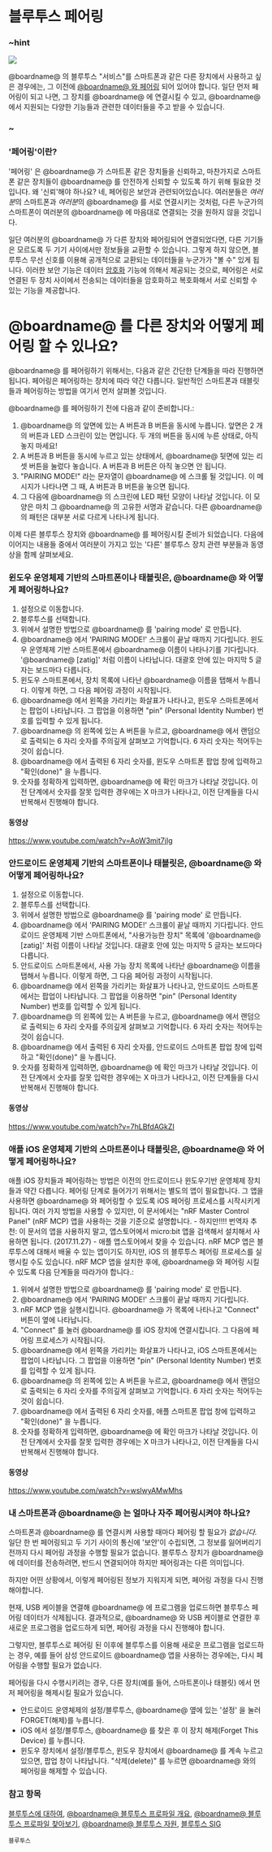 # 블루투스 페어링

### ~hint

![](/static/bluetooth/Bluetooth_SIG.png)

@boardname@ 의 블루투스 "서비스"를 스마트폰과 같은 다른 장치에서 사용하고 싶은 경우에는, 그 이전에 [@boardname@ 와 페어링](/reference/bluetooth/bluetooth-pairing) 되어 있어야 합니다. 일단 먼저 페어링이 되고 나면, 그 장치를 @boardname@ 에 연결시킬 수 있고, @boardname@ 에서 지원되는 다양한 기능들과 관련한 데이터들을 주고 받을 수 있습니다.

### ~

### '페어링'이란?

'페어링' 은 @boardname@ 가 스마트폰 같은 장치들을 신뢰하고, 마찬가지로 스마트폰 같은 장치들이 @boardname@ 를 안전하게 신뢰할 수 있도록 하기 위해 필요한 것입니다. 왜 '신뢰'해야 하나요? 네, 페어링은 보안과 관련되어있습니다. 여러분들은 *여러분*의 스마트폰과 *여러분*의 @boardname@ 를 서로 연결시키는 것처럼, 다른 누군가의 스마트폰이 여러분의 @boardname@ 에 마음대로 연결되는 것을 원하지 않을 것입니다.

일단 여러분의 @boardname@ 가 다른 장치와 페어링되어 연결되었다면, 다른 기기들은 모르도록 두 기기 사이에서만 정보들을 교환할 수 있습니다. 그렇게 하지 않으면, 블루투스 무선 신호를 이용해 공개적으로 교환되는 데이터들을 누군가가 "볼 수" 있게 됩니다. 이러한 보안 기능은 데이터 [암호화](https://en.wikipedia.org/wiki/Encryption) 기능에 의해서 제공되는 것으로, 페어링은 서로 연결된 두 장치 사이에서 전송되는 데이터들을 암호화하고 복호화해서 서로 신뢰할 수 있는 기능을 제공합니다.

# @boardname@ 를 다른 장치와 어떻게 페어링 할 수 있나요?

@boardname@ 를 페어링하기 위해서는, 다음과 같은 간단한 단계들을 따라 진행하면 됩니다. 페어링은 페어링하는 장치에 따라 약간 다릅니다. 일반적인 스마트폰과 태블릿들과 페어링하는 방법을 여기서 먼저 살펴볼 것입니다.

@boardname@ 를 페어링하기 전에 다음과 같이 준비합니다.:

1. @boardname@ 의 앞면에 있는 A 버튼과 B 버튼을 동시에 누릅니다. 앞면은 2 개의 버튼과 LED 스크린이 있는 면입니다. 두 개의 버튼을 동시에 누른 상태로, 아직 놓지 마세요!
2. A 버튼과 B 버튼을 동시에 누르고 있는 상태에서, @boardname@ 뒷면에 있는 리셋 버튼을 눌렀다 놓습니다. A 버튼과 B 버튼은 아직 놓으면 안 됩니다.
3. "PAIRING MODE!" 라는 문자열이 @boardname@ 에 스크롤 될 것입니다. 이 메시지가 나타나면 그 때, A 버튼과 B 버튼을 놓으면 됩니다.
4. 그 다음에 @boardname@ 의 스크린에 LED 패턴 모양이 나타날 것입니다. 이 모양은 마치 그 @boardname@ 의 고유한 서명과 같습니다. 다른 @boardname@ 의 패턴은 대부분 서로 다르게 나타나게 됩니다.

이제 다른 블루투스 장치와 @boardname@ 를 페어링시킬 준비가 되었습니다. 다음에 이어지는 내용들 중에서 여러분이 가지고 있는 '다른' 블루투스 장치 관련 부분들과 동영상을 함께 살펴보세요.

### 윈도우 운영체제 기반의 스마트폰이나 태블릿은, @boardname@ 와 어떻게 페어링하나요?

1. 설정으로 이동합니다.
2. 블루투스를 선택합니다.
3. 위에서 설명한 방법으로 @boardname@ 를 'pairing mode' 로 만듭니다.
4. @boardname@ 에서 'PAIRING MODE!' 스크롤이 끝날 때까지 기다립니다. 윈도우 운영체제 기반 스마트폰에서 @boardname@ 이름이 나타나기를 기다립니다. '@boardname@ [zatig]' 처럼 이름이 나타납니다. 대괄호 안에 있는 마지막 5 글자는 보드마다 다릅니다.
5. 윈도우 스마트폰에서, 장치 목록에 나타난 @boardname@ 이름을 탭해서 누릅니다. 이렇게 하면, 그 다음 페어링 과정이 시작됩니다.
6. @boardname@ 에서 왼쪽을 가리키는 화살표가 나타나고, 윈도우 스마트폰에서는 팝업이 나타납니다. 그 팝업을 이용하면 "pin" (Personal Identity Number) 번호를 입력할 수 있게 됩니다.
7. @boardname@ 의 왼쪽에 있는 A 버튼을 누르고, @boardname@ 에서 랜덤으로 출력되는 6 자리 숫자를 주의깊게 살펴보고 기억합니다. 6 자리 숫자는 적어두는 것이 쉽습니다.
8. @boardname@ 에서 출력된 6 자리 숫자를, 윈도우 스마트폰 팝업 창에 입력하고 "확인(done)" 을 누릅니다.
9. 숫자를 정확하게 입력하면, @boardname@ 에 확인 마크가 나타날 것입니다. 이전 단계에서 숫자를 잘못 입력한 경우에는 X 마크가 나타나고, 이전 단계들을 다시 반복해서 진행해야 합니다. 

#### 동영상

https://www.youtube.com/watch?v=AoW3mit7jIg

### 안드로이드 운영체제 기반의 스마트폰이나 태블릿은, @boardname@ 와 어떻게 페어링하나요?

1. 설정으로 이동합니다.
2. 블루투스를 선택합니다.
3. 위에서 설명한 방법으로 @boardname@ 를 'pairing mode' 로 만듭니다.
4. @boardname@ 에서 'PAIRING MODE!' 스크롤이 끝날 때까지 기다립니다. 안드로이드 운영체제 기반 스마트폰에서, "사용가능한 장치" 목록에 '@boardname@ [zatig]' 처럼 이름이 나타날 것입니다. 대괄호 안에 있는 마지막 5 글자는 보드마다 다릅니다.
5. 안드로이드 스마트폰에서, 사용 가능 장치 목록에 나타난 @boardname@ 이름을 탭해서 누릅니다. 이렇게 하면, 그 다음 페어링 과정이 시작됩니다.
6. @boardname@ 에서 왼쪽을 가리키는 화살표가 나타나고, 안드로이드 스마트폰에서는 팝업이 나타납니다. 그 팝업을 이용하면 "pin" (Personal Identity Number) 번호를 입력할 수 있게 됩니다.
7. @boardname@ 의 왼쪽에 있는 A 버튼을 누르고, @boardname@ 에서 랜덤으로 출력되는 6 자리 숫자를 주의깊게 살펴보고 기억합니다. 6 자리 숫자는 적어두는 것이 쉽습니다.
8. @boardname@ 에서 출력된 6 자리 숫자를, 안드로이드 스마트폰 팝업 창에 입력하고 "확인(done)" 을 누릅니다.
9. 숫자를 정확하게 입력하면, @boardname@ 에 확인 마크가 나타날 것입니다. 이전 단계에서 숫자를 잘못 입력한 경우에는 X 마크가 나타나고, 이전 단계들을 다시 반복해서 진행해야 합니다. 

#### 동영상

https://www.youtube.com/watch?v=7hLBfdAGkZI

### 애플 iOS 운영체제 기반의 스마트폰이나 태블릿은, @boardname@ 와 어떻게 페어링하나요?

애플 iOS 장치들과 페어링하는 방법은 이전의 안드로이드나 윈도우기반 운영체제 장치들과 약간 다릅니다. 페어링 단계로 들어가기 위해서는 별도의 앱이 필요합니다. 그 앱을 사용하면 @boardname@ 와 페어링할 수 있도록 iOS 페어링 프로세스를 시작시키게 됩니다. 여러 가지 방법을 사용할 수 있지만, 이 문서에서는 "nRF Master Control Panel" (nRF MCP) 앱을 사용하는 것을 기준으로 설명합니다. - 하지만!!!! 번역자 추천: 이 문서의 앱을 사용하지 말고, 앱스토어에서 micro:bit 앱을 검색해서 설치해서 사용하면 됩니다. (2017.11.27) - 애플 앱스토어에서 찾을 수 있습니다. nRF MCP 앱은 블루투스에 대해서 배울 수 있는 앱이기도 하지만, iOS 의 블루투스 페어링 프로세스를 실행시킬 수도 있습니다. nRF MCP 앱을 설치한 후에, @boardname@ 와 페어링 시킬 수 있도록 다음 단계들을 따라가야 합니다.:

1. 위에서 설명한 방법으로 @boardname@ 를 'pairing mode' 로 만듭니다.
2. @boardname@ 에서 'PAIRING MODE!' 스크롤이 끝날 때까지 기다립니다.
3. nRF MCP 앱을 실행시킵니다. @boardname@ 가 목록에 나타나고 "Connect" 버튼이 옆에 나타납니다.
4. "Connect" 를 눌러 @boardname@ 를 iOS 장치에 연결시킵니다. 그 다음에 페어링 프로세스가 시작됩니다.
5. @boardname@ 에서 왼쪽을 가리키는 화살표가 나타나고, iOS 스마트폰에서는 팝업이 나타납니다. 그 팝업을 이용하면 "pin" (Personal Identity Number) 번호를 입력할 수 있게 됩니다.
6. @boardname@ 의 왼쪽에 있는 A 버튼을 누르고, @boardname@ 에서 랜덤으로 출력되는 6 자리 숫자를 주의깊게 살펴보고 기억합니다. 6 자리 숫자는 적어두는 것이 쉽습니다.
7. @boardname@ 에서 출력된 6 자리 숫자를, 애플 스마트폰 팝업 창에 입력하고 "확인(done)" 을 누릅니다.
8. 숫자를 정확하게 입력하면, @boardname@ 에 확인 마크가 나타날 것입니다. 이전 단계에서 숫자를 잘못 입력한 경우에는 X 마크가 나타나고, 이전 단계들을 다시 반복해서 진행해야 합니다. 

#### 동영상

https://www.youtube.com/watch?v=wslwyAMwMhs

### 내 스마트폰과 @boardname@ 는 얼마나 자주 페어링시켜야 하나요?

스마트폰과 @boardname@ 를 연결시켜 사용할 때마다 페어링 할 필요가 *없습니다.* 일단 한 번 페어링되고 두 기기 사이의 통신에 '보안'이 수립되면, 그 정보를 잃어버리기 전까지 다시 페어링 과정을 수행할 필요가 없습니다. 블루투스 장치가 @boardname@ 에 데이터를 전송하려면, 반드시 연결되어야 하지만 페어링과는 다른 의미입니다.

하지만 어떤 상황에서, 이렇게 페어링된 정보가 지워지게 되면, 페어링 과정을 다시 진행해야합니다.

현재, USB 케이블을 연결해 @boardname@ 에 프로그램을 업로드하면 블루투스 페어링 데이터가 삭제됩니다. 결과적으로, @boardname@ 와 USB 케이블로 연결한 후 새로운 프로그램을 업로드하게 되면, 페어링 과정을 다시 진행해야 합니다.

그렇지만, 블루투스로 페어링 된 이후에 블루투스를 이용해 새로운 프로그램을 업로드하는 경우, 예를 들어 삼성 안드로이드 @boardname@ 앱을 사용하는 경우에는, 다시 페어링을 수행할 필요가 없습니다.

페어링을 다시 수행시키려는 경우, 다른 장치(예를 들어, 스마트폰이나 태블릿) 에서 먼저 페어링을 해제시킬 필요가 있습니다.

* 안드로이드 운영체제의 설정/블루투스, @boardname@ 옆에 있는 '설정' 을 눌러 FORGET(해제)를 누릅니다.
* iOS 에서 설정/블루투스, @boardname@ 를 찾은 후 이 장치 해제(Forget This Device) 를 누릅니다.
* 윈도우 장치에서 설정/블루투스, 윈도우 장치에서 @boardname@ 를 계속 누르고 있으면, 팝업 창이 나타납니다. "삭제(delete)" 를 누르면 @boardname@ 와의 페어링을 해제할 수 있습니다.

### 참고 항목

[블루투스에 대하여](/reference/bluetooth/about-bluetooth), [@boardname@ 블루투스 프로파일 개요](http://lancaster-university.github.io/microbit-docs/ble/profile/), [@boardname@ 블루투스 프로파일 찾아보기](http://lancaster-university.github.io/microbit-docs/resources/bluetooth/microbit-profile-V1.9-Level-2.pdf), [@boardname@ 블루투스 자원](http://bluetooth-mdw.blogspot.co.uk/p/bbc-microbit.html), [블루투스 SIG](https://www.bluetooth.com)

```package
블루투스
```